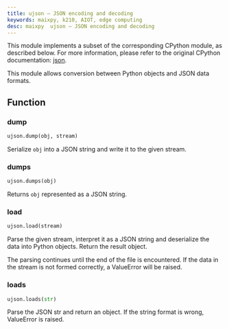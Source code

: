 ```yaml
---
title: ujson – JSON encoding and decoding
keywords: maixpy, k210, AIOT, edge computing
desc: maixpy  ujson – JSON encoding and decoding
---
```




This module implements a subset of the corresponding CPython module, as described below. For more information, please refer to the original CPython documentation: [json](https://docs.python.org/3.5/library/json.html#module-json).

This module allows conversion between Python objects and JSON data formats.

## Function

### dump

```python
ujson.dump(obj, stream)
```

Serialize `obj` into a JSON string and write it to the given stream.

### dumps

```python
ujson.dumps(obj)
```

Returns `obj` represented as a JSON string.

### load

```python
ujson.load(stream)
```

Parse the given stream, interpret it as a JSON string and deserialize the data into Python objects. Return the result object.

The parsing continues until the end of the file is encountered. If the data in the stream is not formed correctly, a ValueError will be raised.

### loads

```python
ujson.loads(str)
```

Parse the JSON str and return an object. If the string format is wrong, ValueError is raised.

